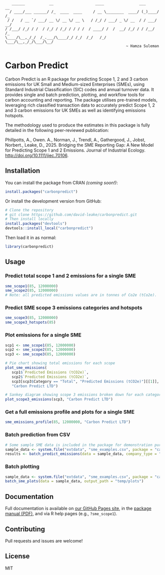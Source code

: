 
       ______           __                   ____                ___      __ 
      / ____/___ ______/ /_  ____  ____     / __ \________  ____/ (_)____/ /_
     / /   / __ `/ ___/ __ \/ __ \/ __ \   / /_/ / ___/ _ \/ __  / / ___/ __/
    / /___/ /_/ / /  / /_/ / /_/ / / / /  / ____/ /  /  __/ /_/ / / /__/ /_  
    \____/\__,_/_/  /_.___/\____/_/ /_/  /_/   /_/   \___/\__,_/_/\___/\__/  
                                                           ~ Hamza Suleman

# Carbon Predict

Carbon Predict is an R package for predicting Scope 1, 2 and 3 carbon
emissions for UK Small and Medium-sized Enterprises (SMEs), using
Standard Industrial Classification (SIC) codes and annual turnover data.
It provides single and batch prediction, plotting, and workflow tools
for carbon accounting and reporting. The package utilises pre-trained
models, leveraging rich classified transaction data to accurately
predict Scope 1, 2 and 3 carbon emissions for UK SMEs as well as
identifying emissions hotspots.

The methodology used to produce the estimates in this package is fully
detailed in the following peer-reviewed publication:

Phillpotts, A., Owen. A., Norman, J., Trendl, A., Gathergood, J., Jobst,
Norbert., Leake, D., 2025. Bridging the SME Reporting Gap: A New Model
for Predicting Scope 1 and 2 Emissions. Journal of Industrial Ecology.
<http://doi.org/10.1111/jiec.70106>.

## Installation

You can install the package from CRAN *(coming soon!)*:

``` r
install.packages("carbonpredict")
```

Or install the development version from GitHub:

``` r
# Clone the repository
# git clone https://github.com/david-leake/carbonpredict.git
# Then install locally
install.packages("devtools")
devtools::install_local("carbonpredict")
```

Then load it in as normal:

``` r
library(carbonpredict)
```

## Usage

### Predict total scope 1 and 2 emissions for a single SME

``` r
sme_scope1(85, 12000000)
sme_scope2(85, 12000000)
# Note: all predicted emissions values are in tonnes of Co2e (tCo2e).
```

### Predict SME scope 3 emissions categories and hotspots

``` r
sme_scope3(85, 12000000)
sme_scope3_hotspots(85)
```

### Plot emissions for a single SME

``` r
scp1 <- sme_scope1(85, 12000000)
scp2 <- sme_scope2(85, 12000000)
scp3 <- sme_scope3(85, 12000000)

# Pie chart showing total emissions for each scope
plot_sme_emissions(
   scp1$`Predicted Emissions (tCO2e)`,
   scp2$`Predicted Emissions (tCO2e)`,
   scp3[scp3$Category == "Total", "Predicted Emissions (tCO2e)"][[1]],
   "Carbon Predict LTD")

# Sankey diagram showing scope 3 emissions broken down for each category
plot_scope3_emissions(scp3, "Carbon Predict LTD")
```

### Get a full emissions profile and plots for a single SME

``` r
sme_emissions_profile(85, 12000000, "Carbon Predict LTD")
```

### Batch prediction from CSV

``` r
# Some sample SME data is included in the package for demonstration purposes.
sample_data <- system.file("extdata", "sme_examples.csv", package = "carbonpredict")
results <- batch_predict_emissions(data = sample_data, company_type = "sme", output_path = "temp/results.csv")
```

### Batch plotting

``` r
sample_data <- system.file("extdata", "sme_examples.csv", package = "carbonpredict")
batch_sme_plots(data = sample_data, output_path = "temp/plots")
```

## Documentation

Full documentation is available on [our GitHub Pages
site](https://david-leake.github.io/carbonpredict/index.html), in the
[package manual
(PDF)](https://github.com/david-leake/carbonpredict/blob/main/carbonpredict_documentation.pdf),
and via R help pages (e.g., `?sme_scope1`).

## Contributing

Pull requests and issues are welcome!

## License

MIT
